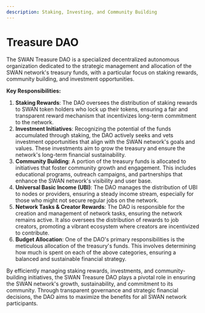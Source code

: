 ```yaml
---
description: Staking, Investing, and Community Building
---
```


# Treasure DAO

The SWAN Treasure DAO is a specialized decentralized autonomous organization dedicated to the strategic management and allocation of the SWAN network's treasury funds, with a particular focus on staking rewards, community building, and investment opportunities.

**Key Responsibilities:**

1. **Staking Rewards**: The DAO oversees the distribution of staking rewards to SWAN token holders who lock up their tokens, ensuring a fair and transparent reward mechanism that incentivizes long-term commitment to the network.
2. **Investment Initiatives**: Recognizing the potential of the funds accumulated through staking, the DAO actively seeks and vets investment opportunities that align with the SWAN network's goals and values. These investments aim to grow the treasury and ensure the network's long-term financial sustainability.
3. **Community Building**: A portion of the treasury funds is allocated to initiatives that foster community growth and engagement. This includes educational programs, outreach campaigns, and partnerships that enhance the SWAN network's visibility and user base.
4. **Universal Basic Income (UBI)**: The DAO manages the distribution of UBI to nodes or providers, ensuring a steady income stream, especially for those who might not secure regular jobs on the network.
5. **Network Tasks & Creator Rewards**: The DAO is responsible for the creation and management of network tasks, ensuring the network remains active. It also oversees the distribution of rewards to job creators, promoting a vibrant ecosystem where creators are incentivized to contribute.
6. **Budget Allocation**: One of the DAO's primary responsibilities is the meticulous allocation of the treasury's funds. This involves determining how much is spent on each of the above categories, ensuring a balanced and sustainable financial strategy.

By efficiently managing staking rewards, investments, and community-building initiatives, the SWAN Treasure DAO plays a pivotal role in ensuring the SWAN network's growth, sustainability, and commitment to its community. Through transparent governance and strategic financial decisions, the DAO aims to maximize the benefits for all SWAN network participants.
